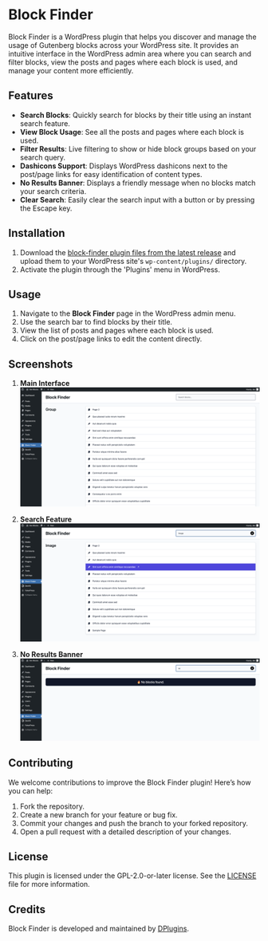 # Block Finder

Block Finder is a WordPress plugin that helps you discover and manage the usage of Gutenberg blocks across your WordPress site. It provides an intuitive interface in the WordPress admin area where you can search and filter blocks, view the posts and pages where each block is used, and manage your content more efficiently.

## Features

- **Search Blocks**: Quickly search for blocks by their title using an instant search feature.
- **View Block Usage**: See all the posts and pages where each block is used.
- **Filter Results**: Live filtering to show or hide block groups based on your search query.
- **Dashicons Support**: Displays WordPress dashicons next to the post/page links for easy identification of content types.
- **No Results Banner**: Displays a friendly message when no blocks match your search criteria.
- **Clear Search**: Easily clear the search input with a button or by pressing the Escape key.

## Installation

1. Download the [block-finder plugin files from the latest release](https://github.com/krstivoja/block-finder/releases/download/1.0.2/block-finder.zip) and upload them to your WordPress site's `wp-content/plugins/` directory.
2. Activate the plugin through the 'Plugins' menu in WordPress.

## Usage

1. Navigate to the **Block Finder** page in the WordPress admin menu.
2. Use the search bar to find blocks by their title.
3. View the list of posts and pages where each block is used.
4. Click on the post/page links to edit the content directly.

## Screenshots

1. **Main Interface**
   ![Main Interface](img/1.png)
   
2. **Search Feature**
   ![Search Feature](img/2.png)
   
3. **No Results Banner**
   ![No Results Banner](img/3.png)

## Contributing

We welcome contributions to improve the Block Finder plugin! Here’s how you can help:

1. Fork the repository.
2. Create a new branch for your feature or bug fix.
3. Commit your changes and push the branch to your forked repository.
4. Open a pull request with a detailed description of your changes.

## License

This plugin is licensed under the GPL-2.0-or-later license. See the [LICENSE](LICENSE) file for more information.

## Credits

Block Finder is developed and maintained by [DPlugins](https://dplugins.com/).

